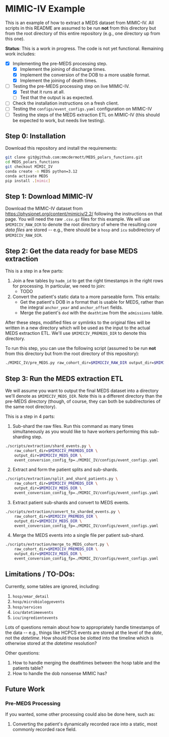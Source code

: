 # MIMIC-IV Example

This is an example of how to extract a MEDS dataset from MIMIC-IV. All scripts in this README are assumed to
be run **not** from this directory but from the root directory of this entire repository (e.g., one directory
up from this one).

**Status**: This is a work in progress. The code is not yet functional. Remaining work includes:

- [x] Implementing the pre-MEDS processing step.
  - [x] Implement the joining of discharge times.
  - [x] Implement the conversion of the DOB to a more usable format.
  - [x] Implement the joining of death times.
- [ ] Testing the pre-MEDS processing step on live MIMIC-IV.
  - [x] Test that it runs at all.
  - [ ] Test that the output is as expected.
- [ ] Check the installation instructions on a fresh client.
- [ ] Testing the `configs/event_configs.yaml` configuration on MIMIC-IV
- [ ] Testing the steps of the MEDS extraction ETL on MIMIC-IV (this should be expected to work, but needs
  live testing).

## Step 0: Installation

Download this repository and install the requirements:

```bash
git clone git@github.com:mmcdermott/MEDS_polars_functions.git
cd MEDS_polars_functions
git checkout MIMIC_IV
conda create -n MEDS python=3.12
conda activate MEDS
pip install .[mimic]
```

## Step 1: Download MIMIC-IV

Download the MIMIC-IV dataset from https://physionet.org/content/mimiciv/2.2/ following the instructions on
that page. You will need the raw `.csv.gz` files for this example. We will use `$MIMICIV_RAW_DIR` to denote
the root directory of where the resulting _core data files_ are stored -- e.g., there should be a `hosp` and
`icu` subdirectory of `$MIMICIV_RAW_DIR`.

## Step 2: Get the data ready for base MEDS extraction

This is a step in a few parts:

1. Join a few tables by `hadm_id` to get the right timestamps in the right rows for processing. In
   particular, we need to join:
   - TODO
2. Convert the patient's static data to a more parseable form. This entails:
   - Get the patient's DOB in a format that is usable for MEDS, rather than the integral `anchor_year` and
     `anchor_offset` fields.
   - Merge the patient's `dod` with the `deathtime` from the `admissions` table.

After these steps, modified files or symlinks to the original files will be written in a new directory which
will be used as the input to the actual MEDS extraction ETL. We'll use `$MIMICIV_PREMEDS_DIR` to denote this
directory.

To run this step, you can use the following script (assumed to be run **not** from this directory but from the
root directory of this repository):

```bash
./MIMIC_IV/pre_MEDS.py raw_cohort_dir=$MIMICIV_RAW_DIR output_dir=$MIMICIV_PREMEDS_DIR
```

## Step 3: Run the MEDS extraction ETL

We will assume you want to output the final MEDS dataset into a directory we'll denote as `$MIMICIV_MEDS_DIR`.
Note this is a different directory than the pre-MEDS directory (though, of course, they can both be
subdirectories of the same root directory).

This is a step in 4 parts:

1. Sub-shard the raw files. Run this command as many times simultaneously as you would like to have workers
   performing this sub-sharding step.

```bash
./scripts/extraction/shard_events.py \
    raw_cohort_dir=$MIMICIV_PREMEDS_DIR \
    output_dir=$MIMICIV_MEDS_DIR \
    event_conversion_config_fp=./MIMIC_IV/configs/event_configs.yaml
```

2. Extract and form the patient splits and sub-shards.

```bash
./scripts/extraction/split_and_shard_patients.py \
    raw_cohort_dir=$MIMICIV_PREMEDS_DIR \
    output_dir=$MIMICIV_MEDS_DIR \
    event_conversion_config_fp=./MIMIC_IV/configs/event_configs.yaml
```

3. Extract patient sub-shards and convert to MEDS events.

```bash
./scripts/extraction/convert_to_sharded_events.py \
    raw_cohort_dir=$MIMICIV_PREMEDS_DIR \
    output_dir=$MIMICIV_MEDS_DIR \
    event_conversion_config_fp=./MIMIC_IV/configs/event_configs.yaml
```

4. Merge the MEDS events into a single file per patient sub-shard.

```bash
./scripts/extraction/merge_to_MEDS_cohort.py \
    raw_cohort_dir=$MIMICIV_PREMEDS_DIR \
    output_dir=$MIMICIV_MEDS_DIR \
    event_conversion_config_fp=./MIMIC_IV/configs/event_configs.yaml
```

## Limitations / TO-DOs:

Currently, some tables are ignored, including:

1. `hosp/emar_detail`
2. `hosp/microbiologyevents`
3. `hosp/services`
4. `icu/datetimeevents`
5. `icu/ingredientevents`

Lots of questions remain about how to appropriately handle timestamps of the data -- e.g., things like HCPCS
events are stored at the level of the _date_, not the _datetime_. How should those be slotted into the
timeline which is otherwise stored at the _datetime_ resolution?

Other questions:

1. How to handle merging the deathtimes between the hosp table and the patients table?
2. How to handle the dob nonsense MIMIC has?

## Future Work

### Pre-MEDS Processing

If you wanted, some other processing could also be done here, such as:

1. Converting the patient's dynamically recorded race into a static, most commonly recorded race field.
